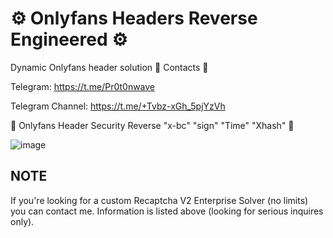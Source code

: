 # ⚙️ Onlyfans Headers Reverse Engineered ⚙️
Dynamic Onlyfans header solution
📑 Contacts 📑

Telegram: https://t.me/Pr0t0nwave

Telegram Channel: https://t.me/+Tvbz-xGh_5pjYzVh

🔐 Onlyfans Header Security Reverse "x-bc" "sign" "Time" "Xhash" 🔐

![image](https://github.com/user-attachments/assets/c35ccbf4-4f91-452b-aed7-d8e63371219c)


## NOTE ##
If you're looking for a custom Recaptcha V2 Enterprise Solver (no limits) you can contact me. Information is listed above (looking for serious inquires only).
